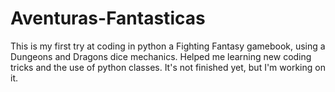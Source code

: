 # Aventuras-Fantasticas
This is my first try at coding in python a Fighting Fantasy gamebook, using a  Dungeons and Dragons dice mechanics.
Helped me learning new coding tricks and the use of python classes.
It's not finished yet, but I'm working on it.
